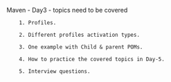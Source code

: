 Maven - Day3 - topics need to be covered

        1. Profiles.
        
        2. Different profiles activation types.
        
        3. One example with Child & parent POMs.
        
        4. How to practice the covered topics in Day-5.
        
        5. Interview questions.
